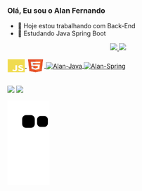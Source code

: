 ### Olá, Eu sou o Alan Fernando

- 🔭 Hoje estou trabalhando com Back-End
- 🌱 Estudando Java Spring Boot

<div align="center">
  <a href="https://github.com/AlnDevE">
  <img height="170em" src="https://github-readme-stats.vercel.app/api?username=alndeve&show_icons=true&theme=dark&include_all_commits=true&count_private=true"/>
  <img height="170em" src="https://github-readme-stats.vercel.app/api/top-langs/?username=alndeve&layout=compact&langs_count=7&theme=dark"/>
</div>
  
<div style="display: inline_block"><br>
  
  <img align="center" alt="Alan-Js" height="30" width="40" src="https://raw.githubusercontent.com/devicons/devicon/master/icons/javascript/javascript-plain.svg">
  <img align="center" alt="Alan-HTML" height="30" width="40" src="https://raw.githubusercontent.com/devicons/devicon/master/icons/html5/html5-original.svg">
  <img align="center" alt="Alan-Java" height="30" width="40" src="https://cdn.jsdelivr.net/gh/devicons/devicon/icons/java/java-original.svg" />
  <img align="center" alt="Alan-Spring" height="30" width="40" src="https://cdn.jsdelivr.net/gh/devicons/devicon/icons/spring/spring-original.svg" />
            
</div>
  
  
##
  
<div> 
  <a href = "mailto:alanfernando2809@gmail.com"><img src="https://img.shields.io/badge/Gmail-D14836?style=for-the-badge&logo=gmail&logoColor=white" target="_blank"></a>
  <a href="https://www.linkedin.com/in/dev-alanfernando/" target="_blank"><img src="https://img.shields.io/badge/-LinkedIn-%230077B5?style=for-the-badge&logo=linkedin&logoColor=white" target="_blank"></a> 
 
  
  ![Snake animation](https://github.com/alndeve/alndeve/blob/output/github-contribution-grid-snake.svg)
 
</div>

